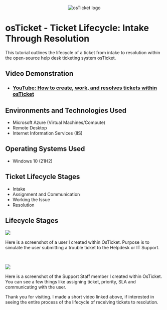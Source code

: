 <p align="center">
<img src="https://i.imgur.com/Clzj7Xs.png" alt="osTicket logo"/>
</p>

<h1>osTicket - Ticket Lifecycle: Intake Through Resolution</h1>
This tutorial outlines the lifecycle of a ticket from intake to resolution within the open-source help desk ticketing system osTicket.<br />


<h2>Video Demonstration</h2>

- ### [YouTube: How to create, work, and resolves tickets within osTicket](https://youtu.be/vNh9MaPxITI)

<h2>Environments and Technologies Used</h2>

- Microsoft Azure (Virtual Machines/Compute)
- Remote Desktop
- Internet Information Services (IIS)

<h2>Operating Systems Used </h2>

- Windows 10</b> (21H2)

<h2>Ticket Lifecycle Stages</h2>

- Intake
- Assignment and Communication
- Working the Issue
- Resolution

<h2>Lifecycle Stages</h2>

<p>
  <img src="https://github.com/user-attachments/assets/40134b82-38e5-4828-b573-29a9d39f0ba1">
</p>
<p>
Here is a screenshot of a user I created within OsTicket. Purpose is to simulate the user submitting a trouble ticket to the Helpdesk or IT Support.
</p>
<br />

<p>
<img src="https://github.com/user-attachments/assets/bbed7b11-ddae-4c5d-a3d9-33ec59e0539f"/>
</p>
<p>
Here is a screenshot of the Support Staff member I created within OsTicket. You can see a few things like assigning ticket, priority, SLA and communicating with the user.
</p>
<p>
Thank you for visiting. I made a short video linked above, if interested in seeing the entire process of the lifecycle of receiving tickets to resolution.  
</p>
<br />
